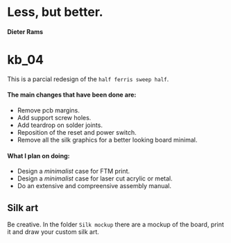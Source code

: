 # Less, but better.

#### Dieter Rams

# kb_04

This is a parcial redesign of the `half ferris sweep half`.

#### The main changes that have been done are:

- Remove pcb margins.
- Add support screw holes.
- Add teardrop on solder joints.
- Reposition of the reset and power switch.
- Remove all the silk graphics for a better looking board minimal.

#### What I plan on doing:

- Design a _minimalist_ case for FTM print.
- Design a _minimalist_ case for laser cut acrylic or metal.
- Do an extensive and compreensive assembly manual.

## Silk art

Be creative. In the folder `Silk mockup` there are a mockup of the board, print it and draw your custom silk art.

